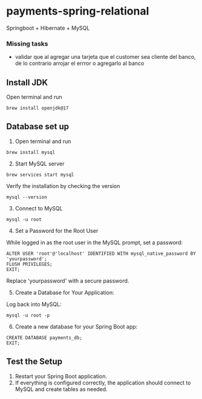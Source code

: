 # payments-spring-relational
Springboot + Hibernate + MySQL


### Missing tasks
* validar que al agregar una tarjeta que el customer sea cliente del banco, de lo contrario arrojar el errror o agregarlo al banco



## Install JDK
Open terminal and run 
```shell
brew install openjdk@17
```

## Database set up

1. Open terminal and run
```shell
brew install mysql
```

2. Start MySQL server
```shell
brew services start mysql
```
Verify the installation by checking the version
```shell
mysql --version
```

3. Connect to MySQL
```shell
mysql -u root
```

4. Set a Password for the Root User

While logged in as the root user in the MySQL prompt, set a password:
```shell
ALTER USER 'root'@'localhost' IDENTIFIED WITH mysql_native_password BY 'yourpassword';
FLUSH PRIVILEGES;
EXIT;
```
Replace 'yourpassword' with a secure password.

5. Create a Database for Your Application:

Log back into MySQL:

```shell
mysql -u root -p
```

6. Create a new database for your Spring Boot app:

```shell
CREATE DATABASE payments_db;
EXIT;
```

## Test the Setup

1. Restart your Spring Boot application.
2.	If everything is configured correctly, the application should connect to MySQL and create tables as needed.
